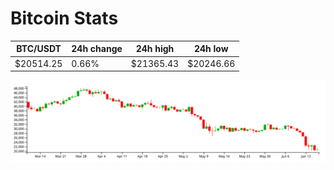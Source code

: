 # Bitcoin Stats

BTC/USDT|24h change|24h high|24h low|
|---|---|---|---|
|$20514.25|0.66%|$21365.43|$20246.66|

<img src="./chart.svg">

